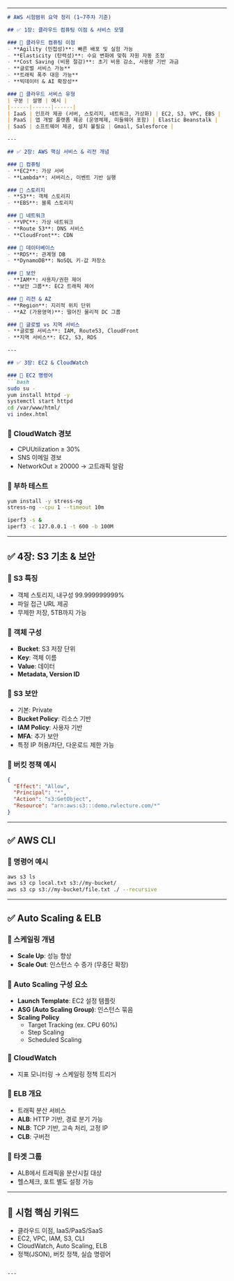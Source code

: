 
---

```markdown
# AWS 시험범위 요약 정리 (1~7주차 기준)

## ✅ 1장: 클라우드 컴퓨팅 이점 & 서비스 모델

### 📌 클라우드 컴퓨팅 이점
- **Agility (민첩성)**: 빠른 배포 및 실험 가능
- **Elasticity (탄력성)**: 수요 변화에 맞춰 자원 자동 조정
- **Cost Saving (비용 절감)**: 초기 비용 감소, 사용량 기반 과금
- **글로벌 서비스 가능**
- **트래픽 폭주 대응 가능**
- **빅데이터 & AI 확장성**

### 📌 클라우드 서비스 유형
| 구분 | 설명 | 예시 |
|------|------|------|
| IaaS | 인프라 제공 (서버, 스토리지, 네트워크, 가상화) | EC2, S3, VPC, EBS |
| PaaS | 앱 개발 플랫폼 제공 (운영체제, 미들웨어 포함) | Elastic Beanstalk |
| SaaS | 소프트웨어 제공, 설치 불필요 | Gmail, Salesforce |

---

## ✅ 2장: AWS 핵심 서비스 & 리전 개념

### 📌 컴퓨팅
- **EC2**: 가상 서버
- **Lambda**: 서버리스, 이벤트 기반 실행

### 📌 스토리지
- **S3**: 객체 스토리지
- **EBS**: 블록 스토리지

### 📌 네트워크
- **VPC**: 가상 네트워크
- **Route 53**: DNS 서비스
- **CloudFront**: CDN

### 📌 데이터베이스
- **RDS**: 관계형 DB
- **DynamoDB**: NoSQL 키-값 저장소

### 📌 보안
- **IAM**: 사용자/권한 제어
- **보안 그룹**: EC2 트래픽 제어

### 📌 리전 & AZ
- **Region**: 지리적 위치 단위
- **AZ (가용영역)**: 떨어진 물리적 DC 그룹

### 📌 글로벌 vs 지역 서비스
- **글로벌 서비스**: IAM, Route53, CloudFront
- **지역 서비스**: EC2, S3, RDS

---

## ✅ 3장: EC2 & CloudWatch

### 📌 EC2 명령어
```bash
sudo su -
yum install httpd -y
systemctl start httpd
cd /var/www/html/
vi index.html
```

### 📌 CloudWatch 경보
- CPUUtilization ≥ 30%
- SNS 이메일 경보
- NetworkOut ≥ 20000 → 고트래픽 알람

### 📌 부하 테스트
```bash
yum install -y stress-ng
stress-ng --cpu 1 --timeout 10m

iperf3 -s &
iperf3 -c 127.0.0.1 -t 600 -b 100M
```

---

## ✅ 4장: S3 기초 & 보안

### 📌 S3 특징
- 객체 스토리지, 내구성 99.999999999%
- 파일 접근 URL 제공
- 무제한 저장, 5TB까지 가능

### 📌 객체 구성
- **Bucket**: S3 저장 단위
- **Key**: 객체 이름
- **Value**: 데이터
- **Metadata, Version ID**

### 📌 S3 보안
- 기본: Private
- **Bucket Policy**: 리소스 기반
- **IAM Policy**: 사용자 기반
- **MFA**: 추가 보안
- 특정 IP 허용/차단, 다운로드 제한 가능

### 📌 버킷 정책 예시
```json
{
  "Effect": "Allow",
  "Principal": "*",
  "Action": "s3:GetObject",
  "Resource": "arn:aws:s3:::demo.rwlecture.com/*"
}
```

---

## ✅ AWS CLI

### 📌 명령어 예시
```bash
aws s3 ls
aws s3 cp local.txt s3://my-bucket/
aws s3 cp s3://my-bucket/file.txt ./ --recursive
```

---

## ✅ Auto Scaling & ELB

### 📌 스케일링 개념
- **Scale Up**: 성능 향상
- **Scale Out**: 인스턴스 수 증가 (무중단 확장)

### 📌 Auto Scaling 구성 요소
- **Launch Template**: EC2 설정 템플릿
- **ASG (Auto Scaling Group)**: 인스턴스 묶음
- **Scaling Policy**
  - Target Tracking (ex. CPU 60%)
  - Step Scaling
  - Scheduled Scaling

### 📌 CloudWatch
- 지표 모니터링 → 스케일링 정책 트리거

### 📌 ELB 개요
- 트래픽 분산 서비스
- **ALB**: HTTP 기반, 경로 분기 가능
- **NLB**: TCP 기반, 고속 처리, 고정 IP
- **CLB**: 구버전

### 📌 타겟 그룹
- ALB에서 트래픽을 분산시킬 대상
- 헬스체크, 포트 별도 설정 가능

---

## 📌 시험 핵심 키워드
- 클라우드 이점, IaaS/PaaS/SaaS
- EC2, VPC, IAM, S3, CLI
- CloudWatch, Auto Scaling, ELB
- 정책(JSON), 버킷 정책, 실습 명령어

```

---
